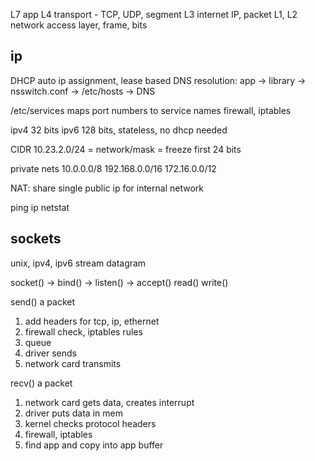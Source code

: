 ---
---
L7 app
L4 transport - TCP, UDP, segment
L3 internet IP, packet
L1, L2 network access layer, frame, bits

## ip 
DHCP auto ip assignment, lease based
DNS resolution: app → library → nsswitch.conf → /etc/hosts → DNS

/etc/services maps port numbers to service names
firewall, iptables

ipv4 32 bits
ipv6 128 bits, stateless, no dhcp needed

CIDR 10.23.2.0/24 = network/mask = freeze first 24 bits

private nets
10.0.0.0/8
192.168.0.0/16
172.16.0.0/12

NAT: share single public ip for internal network

ping
ip
netstat

## sockets
unix, ipv4, ipv6
stream
datagram

socket() -> bind() -> listen() -> accept()
read()
write()

send() a packet
1. add headers for tcp, ip, ethernet
2. firewall check, iptables rules
3. queue
4. driver sends
5. network card transmits

recv() a packet
1. network card gets data, creates interrupt
2. driver puts data in mem
3. kernel checks protocol headers
4. firewall, iptables
5. find app and copy into app buffer
